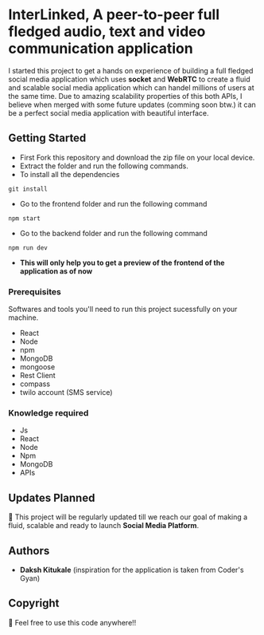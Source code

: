 # InterLinked, A peer-to-peer full fledged audio, text and video communication application
I started this project to get a hands on experience of building a full fledged social media application which uses **socket** 
and **WebRTC** to create a fluid and scalable social media application which can handel millions of users at the same time. Due to 
amazing scalability properties of this both APIs, I believe when merged with some future updates (comming soon btw.) it can be a perfect 
social media application with beautiful interface.

## Getting Started

* First Fork this repository and download the zip file on your local device.
* Extract the folder and run the following commands.
* To install all the dependencies 
```
git install
```
* Go to the frontend folder and run the following command
```
npm start
```
* Go to the backend folder and run the following command
```
npm run dev
```
* **This will only help you to get a preview of the frontend of the application as of now**

### Prerequisites

Softwares and tools you'll need to run this project sucessfully on your machine.

* React 
* Node 
* npm
* MongoDB
* mongoose
* Rest Client
* compass
* twilo account (SMS service)

### Knowledge required

* Js
* React
* Node
* Npm
* MongoDB
* APIs

## Updates Planned

🚀 This project will be regularly updated till we reach our goal of making a fluid, scalable and ready to launch 
**Social Media Platform**.

## Authors

* **Daksh Kitukale** (inspiration for the application is taken from Coder's Gyan)

## Copyright 

📣 Feel free to use this code anywhere!!

